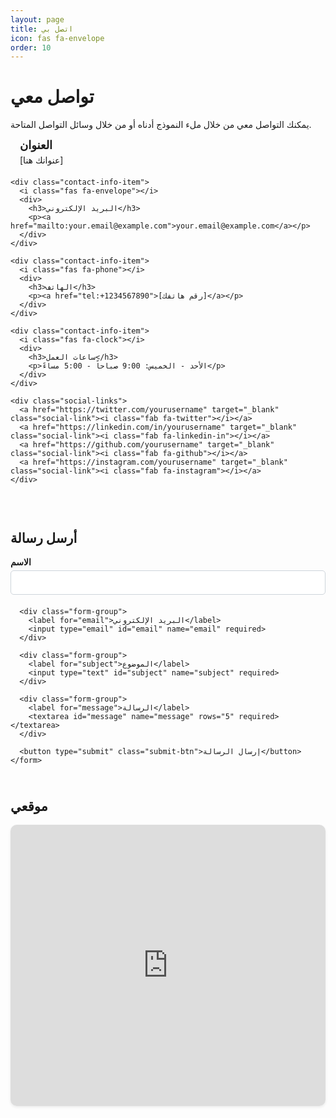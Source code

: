 ```yaml
---
layout: page
title: اتصل بي
icon: fas fa-envelope
order: 10
---
```


# تواصل معي

يمكنك التواصل معي من خلال ملء النموذج أدناه أو من خلال وسائل التواصل المتاحة.

<div class="contact-container">
  <div class="contact-info">
    <div class="contact-info-item">
      <i class="fas fa-map-marker-alt"></i>
      <div>
        <h3>العنوان</h3>
        <p>[عنوانك هنا]</p>
      </div>
    </div>
    
    <div class="contact-info-item">
      <i class="fas fa-envelope"></i>
      <div>
        <h3>البريد الإلكتروني</h3>
        <p><a href="mailto:your.email@example.com">your.email@example.com</a></p>
      </div>
    </div>
    
    <div class="contact-info-item">
      <i class="fas fa-phone"></i>
      <div>
        <h3>الهاتف</h3>
        <p><a href="tel:+1234567890">[رقم هاتفك]</a></p>
      </div>
    </div>
    
    <div class="contact-info-item">
      <i class="fas fa-clock"></i>
      <div>
        <h3>ساعات العمل</h3>
        <p>الأحد - الخميس: 9:00 صباحاً - 5:00 مساءً</p>
      </div>
    </div>
    
    <div class="social-links">
      <a href="https://twitter.com/yourusername" target="_blank" class="social-link"><i class="fab fa-twitter"></i></a>
      <a href="https://linkedin.com/in/yourusername" target="_blank" class="social-link"><i class="fab fa-linkedin-in"></i></a>
      <a href="https://github.com/yourusername" target="_blank" class="social-link"><i class="fab fa-github"></i></a>
      <a href="https://instagram.com/yourusername" target="_blank" class="social-link"><i class="fab fa-instagram"></i></a>
    </div>
  </div>
  
  <div class="contact-form">
    <h2>أرسل رسالة</h2>
    <form id="contactForm" action="https://formspree.io/f/your-formspree-id" method="POST">
      <div class="form-group">
        <label for="name">الاسم</label>
        <input type="text" id="name" name="name" required>
      </div>
      
      <div class="form-group">
        <label for="email">البريد الإلكتروني</label>
        <input type="email" id="email" name="email" required>
      </div>
      
      <div class="form-group">
        <label for="subject">الموضوع</label>
        <input type="text" id="subject" name="subject" required>
      </div>
      
      <div class="form-group">
        <label for="message">الرسالة</label>
        <textarea id="message" name="message" rows="5" required></textarea>
      </div>
      
      <button type="submit" class="submit-btn">إرسال الرسالة</button>
    </form>
  </div>
</div>

<div class="map-container">
  <h2>موقعي</h2>
  <div class="map">
    <iframe src="https://www.google.com/maps/embed?pb=!1m18!1m12!1m3!1d387193.30591910525!2d-74.25986432970718!3d40.697149422113014!2m3!1f0!2f0!3f0!3m2!1i1024!2i768!4f13.1!3m3!1m2!1s0x89c24fa5d33f083b%3A0xc80b8f06e177fe62!2sNew%20York%2C%20NY%2C%20USA!5e0!3m2!1sen!2s!4v1627309750687!5m2!1sen!2s" width="100%" height="450" style="border:0;" allowfullscreen="" loading="lazy"></iframe>
  </div>
</div>

<script>
  document.getElementById('contactForm').addEventListener('submit', function(event) {
    event.preventDefault();
    
    // Simple form validation
    const name = document.getElementById('name').value;
    const email = document.getElementById('email').value;
    const subject = document.getElementById('subject').value;
    const message = document.getElementById('message').value;
    
    if (!name || !email || !subject || !message) {
      alert('يرجى ملء جميع الحقول المطلوبة');
      return;
    }
    
    // Submit the form
    this.submit();
    
    // You can add additional logic here, like showing a success message
  });
</script>

<style>
.contact-container {
  display: flex;
  flex-wrap: wrap;
  gap: 30px;
  margin-bottom: 40px;
}

.contact-info {
  flex: 1;
  min-width: 300px;
}

.contact-form {
  flex: 1;
  min-width: 300px;
}

.contact-info-item {
  display: flex;
  margin-bottom: 20px;
}

.contact-info-item i {
  font-size: 24px;
  margin-left: 15px;
  color: var(--link-color);
}

.contact-info-item h3 {
  margin-top: 0;
  margin-bottom: 5px;
  font-size: 18px;
}

.contact-info-item p {
  margin: 0;
}

.social-links {
  display: flex;
  gap: 15px;
  margin-top: 30px;
}

.social-link {
  display: flex;
  align-items: center;
  justify-content: center;
  width: 40px;
  height: 40px;
  border-radius: 50%;
  background-color: #f8f9fa;
  color: #495057;
  font-size: 18px;
  transition: all 0.3s ease;
}

.social-link:hover {
  background-color: var(--link-color);
  color: white;
}

.form-group {
  margin-bottom: 20px;
}

.form-group label {
  display: block;
  margin-bottom: 5px;
  font-weight: bold;
}

.form-group input,
.form-group textarea {
  width: 100%;
  padding: 10px;
  border: 1px solid #ced4da;
  border-radius: 5px;
  font-family: inherit;
  font-size: inherit;
}

.submit-btn {
  display: inline-block;
  padding: 10px 20px;
  background-color: var(--link-color);
  color: white;
  border: none;
  border-radius: 5px;
  cursor: pointer;
  font-size: 16px;
  transition: background-color 0.3s ease;
}

.submit-btn:hover {
  background-color: var(--link-hover-color);
}

.map-container {
  margin-top: 40px;
}

.map {
  border-radius: 10px;
  overflow: hidden;
  box-shadow: 0 0.125rem 0.25rem rgba(0, 0, 0, 0.075);
}

@media (max-width: 768px) {
  .contact-container {
    flex-direction: column;
  }
}
</style> 